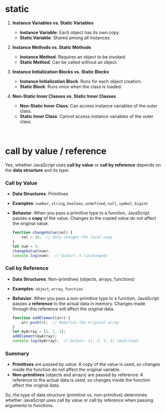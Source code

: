 # static

1. **Instance Variables vs. Static Variables**
   - **Instance Variable**: Each object has its own copy.
   - **Static Variable**: Shared among all instances.

2. **Instance Methods vs. Static Methods**
   - **Instance Method**: Requires an object to be invoked.
   - **Static Method**: Can be called without an object.

3. **Instance Initialization Blocks vs. Static Blocks**
   - **Instance Initialization Block**: Runs for each object creation.
   - **Static Block**: Runs once when the class is loaded.

4. **Non-Static Inner Classes vs. Static Inner Classes**
   - **Non-Static Inner Class**: Can access instance variables of the outer class.
   - **Static Inner Class**: Cannot access instance variables of the outer class.
 
<br>

# call by value / reference 

Yes, whether JavaScript uses **call by value** or **call by reference** depends on the **data structure** and its type:

### Call by Value
- **Data Structures**: Primitives
- **Examples**: `number`, `string`, `boolean`, `undefined`, `null`, `symbol`, `bigint`
- **Behavior**: When you pass a primitive type to a function, JavaScript passes a **copy** of the value. Changes to the copied value do not affect the original value.
  
  ```js
  function changeValue(val) {
      val = 10;  // Only changes the local copy
  }
  let num = 5;
  changeValue(num);
  console.log(num);  // Output: 5 (unchanged)
  ```

### Call by Reference
- **Data Structures**: Non-primitives (objects, arrays, functions)
- **Examples**: `object`, `array`, `function`
- **Behavior**: When you pass a non-primitive type to a function, JavaScript passes a **reference** to the actual data in memory. Changes made through this reference will affect the original data.

  ```js
  function addElement(arr) {
      arr.push(4);  // Modifies the original array
  }
  let myArray = [1, 2, 3];
  addElement(myArray);
  console.log(myArray);  // Output: [1, 2, 3, 4] (modified)
  ```

### Summary
- **Primitives** are passed by value: A copy of the value is used, so changes inside the function do not affect the original variable.
- **Non-primitives** (objects and arrays) are passed by reference: A reference to the actual data is used, so changes inside the function affect the original data.

So, the type of data structure (primitive vs. non-primitive) determines whether JavaScript uses call by value or call by reference when passing arguments to functions.
